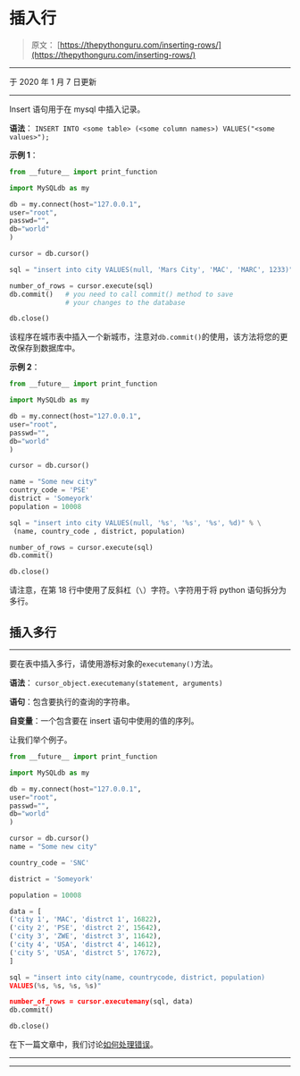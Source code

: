 # 插入行

> 原文： [https://thepythonguru.com/inserting-rows/](https://thepythonguru.com/inserting-rows/)

* * *

于 2020 年 1 月 7 日更新

* * *

Insert 语句用于在 mysql 中插入记录。

**语法**： `INSERT INTO <some table> (<some column names>) VALUES("<some values>");`

**示例 1**：

```py
from __future__ import print_function

import MySQLdb as my

db = my.connect(host="127.0.0.1",
user="root",
passwd="",
db="world"
)

cursor = db.cursor()

sql = "insert into city VALUES(null, 'Mars City', 'MAC', 'MARC', 1233)"

number_of_rows = cursor.execute(sql)
db.commit()   # you need to call commit() method to save 
              # your changes to the database

db.close()

```

该程序在城市表中插入一个新城市，注意对`db.commit()`的使用，该方法将您的更改保存到数据库中。

**示例 2**：

```py
from __future__ import print_function

import MySQLdb as my

db = my.connect(host="127.0.0.1",
user="root",
passwd="",
db="world"
)

cursor = db.cursor()

name = "Some new city"
country_code = 'PSE'
district = 'Someyork'
population = 10008

sql = "insert into city VALUES(null, '%s', '%s', '%s', %d)" % \
 (name, country_code , district, population)

number_of_rows = cursor.execute(sql)
db.commit()

db.close()

```

请注意，在第 18 行中使用了反斜杠（`\`）字符。`\`字符用于将 python 语句拆分为多行。

## 插入多行

* * *

要在表中插入多行，请使用游标对象的`executemany()`方法。

**语法**： `cursor_object.executemany(statement, arguments)`

**语句**：包含要执行的查询的字符串。

**自变量**：一个包含要在 insert 语句中使用的值的序列。

让我们举个例子。

```py
from __future__ import print_function

import MySQLdb as my

db = my.connect(host="127.0.0.1",
user="root",
passwd="",
db="world"
)

cursor = db.cursor()
name = "Some new city"

country_code = 'SNC'

district = 'Someyork'

population = 10008

data = [
('city 1', 'MAC', 'distrct 1', 16822),
('city 2', 'PSE', 'distrct 2', 15642),
('city 3', 'ZWE', 'distrct 3', 11642),
('city 4', 'USA', 'distrct 4', 14612),
('city 5', 'USA', 'distrct 5', 17672),
]

sql = "insert into city(name, countrycode, district, population) 
VALUES(%s, %s, %s, %s)"

number_of_rows = cursor.executemany(sql, data)
db.commit()

db.close()

```

在下一篇文章中，我们讨论[如何处理错误](/handling-errors/)。

* * *

* * *